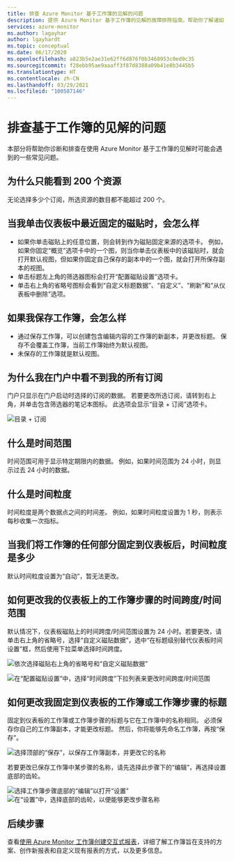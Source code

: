 ```yaml
---
title: 排查 Azure Monitor 基于工作簿的见解的问题
description: 提供 Azure Monitor 基于工作簿的见解的故障排除指南，帮助你了解诸如 Azure Key Vault、Azure CosmosDB、Azure 存储和 Azure Cache for Redis 之类的服务。
services: azure-monitor
ms.author: lagayhar
author: lgayhardt
ms.topic: conceptual
ms.date: 06/17/2020
ms.openlocfilehash: a823b5e2ae31e62ff6d876f0b3468953c0ed9c35
ms.sourcegitcommit: f28ebb95ae9aaaff3f87d8388a09b41e0b3445b5
ms.translationtype: HT
ms.contentlocale: zh-CN
ms.lasthandoff: 03/29/2021
ms.locfileid: "100587146"
---
```

# <a name="troubleshooting-workbook-based-insights"></a>排查基于工作簿的见解的问题

本部分将帮助你诊断和排查在使用 Azure Monitor 基于工作簿的见解时可能会遇到的一些常见问题。


## <a name="why-can-i-only-see-200-resources"></a>为什么只能看到 200 个资源

无论选择多少个订阅，所选资源的数目都不能超过 200 个。

## <a name="what-happens-when-i-click-on-a-recently-pinned-tile-in-the-dashboard"></a>当我单击仪表板中最近固定的磁贴时，会怎么样

* 如果你单击磁贴上的任意位置，则会转到作为磁贴固定来源的选项卡。 例如，如果你固定“概览”选项卡中的一个图，则当你单击仪表板中的该磁贴时，就会打开默认视图，但如果你固定自己保存的副本中的一个图，就会打开所保存副本的视图。
* 单击标题左上角的筛选器图标会打开“配置磁贴设置”选项卡。
* 单击右上角的省略号图标会看到“自定义标题数据”、“自定义”、“刷新”和“从仪表板中删除”选项。

## <a name="what-happens-when-i-save-a-workbook"></a>如果我保存工作簿，会怎么样

* 通过保存工作簿，可以创建包含编辑内容的工作簿的新副本，并更改标题。 保存不会覆盖工作簿，当前工作簿始终为默认视图。
* 未保存的工作簿就是默认视图。

## <a name="why-dont-i-see-all-my-subscriptions-in-the-portal"></a>为什么我在门户中看不到我的所有订阅

门户只显示在门户启动时选择的订阅的数据。 若要更改所选订阅，请转到右上角，并单击包含筛选器的笔记本图标。 此选项会显示“目录 + 订阅”选项卡。

![目录 + 订阅](./media/storage-insights-overview/fqa3.png)

## <a name="what-is-time-range"></a>什么是时间范围

时间范围可用于显示特定期限内的数据。 例如，如果时间范围为 24 小时，则显示过去 24 小时的数据。

## <a name="what-is-time-granularity-time-grain"></a>什么是时间粒度

时间粒度是两个数据点之间的时间差。 例如，如果时间粒度设置为 1 秒，则表示每秒收集一次指标。

## <a name="what-is-the-time-granularity-once-we-pin-any-part-of-the-workbooks-to-a-dashboard"></a>当我们将工作簿的任何部分固定到仪表板后，时间粒度是多少

默认时间粒度设置为“自动”，暂无法更改。

## <a name="how-do-i-change-the-timespan-time-range-of-the-workbook-step-on-my-dashboard"></a>如何更改我的仪表板上的工作簿步骤的时间跨度/时间范围

默认情况下，仪表板磁贴上的时间跨度/时间范围设置为 24 小时。若要更改，请单击右上角的省略号，选择“自定义磁贴数据”，选中“在标题级别替代仪表板时间设置”框，然后使用下拉菜单选择时间跨度。  

![依次选择磁贴右上角的省略号和“自定义磁贴数据”](./media/storage-insights-overview/fqa-data-settings.png)

![在“配置磁贴设置”中，选择“时间跨度”下拉列表来更改时间跨度/时间范围](./media/storage-insights-overview/fqa-timespan.png)

## <a name="how-do-i-change-the-title-of-the-workbook-or-a-workbook-step-i-pinned-to-a-dashboard"></a>如何更改我固定到仪表板的工作簿或工作簿步骤的标题

固定到仪表板的工作簿或工作簿步骤的标题与它在工作簿中的名称相同。 必须保存你自己的工作簿副本，才能更改标题。 然后，你将能够先命名工作簿，再按“保存”。

![选择顶部的“保存”，以保存工作簿副本，并更改它的名称](./media/storage-insights-overview/fqa-change-workbook-name.png)

若要更改已保存工作簿中某步骤的名称，请先选择此步骤下的“编辑”，再选择设置底部的齿轮。

![选择工作簿步骤底部的“编辑”以打开“设置”](./media/storage-insights-overview/fqa-edit.png)
![在“设置”中，选择底部的齿轮，以便能够更改步骤名称](./media/storage-insights-overview/fqa-change-name.png)

## <a name="next-steps"></a>后续步骤

查看[使用 Azure Monitor 工作簿创建交互式报表](../visualize/workbooks-overview.md)，详细了解工作簿旨在支持的方案、创作新报表和自定义现有报表的方式，以及更多信息。
